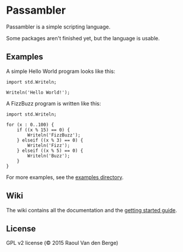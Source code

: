 # Passambler
Passambler is a simple scripting language.

Some packages aren't finished yet, but the language is usable.

## Examples
A simple Hello World program looks like this:

```
import std.Writeln;

Writeln('Hello World!');
```

A FizzBuzz program is written like this:
```
import std.Writeln;

for (x : 0..100) {
    if ((x % 15) == 0) {
        Writeln('FizzBuzz');
    } elseif ((x % 3) == 0) {
        Writeln('Fizz');
    } elseif ((x % 5) == 0) {
        Writeln('Buzz');
    }
}
```

For more examples, see the [examples directory](https://github.com/raoulvdberge/Passambler/tree/master/examples).

## Wiki
The wiki contains all the documentation and the [getting started guide](https://github.com/raoulvdberge/Passambler/wiki/Getting-Started).

## License
GPL v2 license (&copy; 2015 Raoul Van den Berge)
